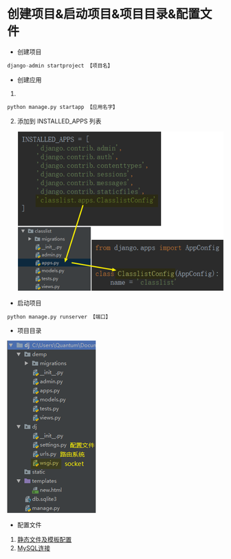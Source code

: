 # 创建项目&启动项目&项目目录&配置文件

- 创建项目

```python
django-admin startproject 【项目名】
```

- 创建应用

1. 

```python
python manage.py startapp 【应用名字】
```

2. 添加到 INSTALLED_APPS 列表

    ![1560909966287](创建项目&启动项目&项目目录&配置文件.assets/1560909966287.png)

- 启动项目

```bash
python manage.py runserver 【端口】
```

- 项目目录

![1560081407467](创建项目&启动项目&项目目录&配置文件.assets/1560081407467.png)

- 配置文件

<ol>
    <li><a href='静态文件及模板配置'>静态文件及模板配置</a></li>
    <li><a href='MySQL连接'>MySQL连接</a></li>
</ol>

